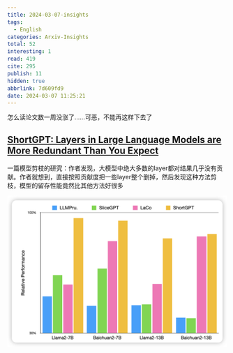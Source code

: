 ```yaml
---
title: 2024-03-07-insights
tags:
  - English
categories: Arxiv-Insights
total: 52
interesting: 1
read: 419
cite: 295
publish: 11
hidden: true
abbrlink: 7d609fd9
date: 2024-03-07 11:25:21
---
```


怎么读论文数一周没涨了……可恶，不能再这样下去了



## [ShortGPT: Layers in Large Language Models are More Redundant Than You Expect](https://arxiv.org/pdf/2403.03853.pdf)

一篇模型剪枝的研究：作者发现，大模型中绝大多数的layer都对结果几乎没有贡献。作者就想到，直接按照贡献度把一些layer整个删掉，然后发现这种方法剪枝，模型的留存性能竟然比其他方法好很多

<img src="../../files/images/arxiv-insights/2024-03-04-03-08/short.png"     >
